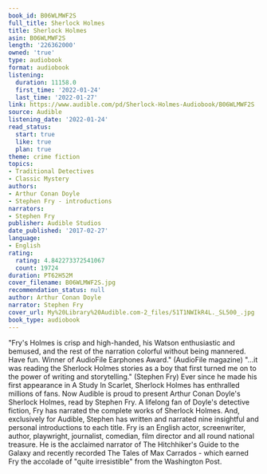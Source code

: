 ```yaml
---
book_id: B06WLMWF2S
full_title: Sherlock Holmes
title: Sherlock Holmes
asin: B06WLMWF2S
length: '226362000'
owned: 'true'
type: audiobook
format: audiobook
listening:
  duration: 11158.0
  first_time: '2022-01-24'
  last_time: '2022-01-27'
link: https://www.audible.com/pd/Sherlock-Holmes-Audiobook/B06WLMWF2S
source: Audible
listening_date: '2022-01-24'
read_status:
  start: true
  like: true
  plan: true
theme: crime fiction
topics:
- Traditional Detectives
- Classic Mystery
authors:
- Arthur Conan Doyle
- Stephen Fry - introductions
narrators:
- Stephen Fry
publisher: Audible Studios
date_published: '2017-02-27'
language:
- English
rating:
  rating: 4.842273372541067
  count: 19724
duration: PT62H52M
cover_filename: B06WLMWF2S.jpg
recommendation_status: null
author: Arthur Conan Doyle
narrator: Stephen Fry
cover_url: My%20Library%20Audible.com-2_files/51T1NWIkR4L._SL500_.jpg
book_type: audiobook
---
```

"Fry's Holmes is crisp and high-handed, his Watson enthusiastic and bemused, and the rest of the narration colorful without being mannered. Have fun. Winner of AudioFile Earphones Award." (AudioFile magazine)
"...it was reading the Sherlock Holmes stories as a boy that first turned me on to the power of writing and storytelling." (Stephen Fry)
Ever since he made his first appearance in A Study In Scarlet, Sherlock Holmes has enthralled millions of fans. Now Audible is proud to present Arthur Conan Doyle's Sherlock Holmes, read by Stephen Fry. A lifelong fan of Doyle's detective fiction, Fry has narrated the complete works of Sherlock Holmes. And, exclusively for Audible, Stephen has written and narrated nine insightful and personal introductions to each title.
Fry is an English actor, screenwriter, author, playwright, journalist, comedian, film director and all round national treasure. He is the acclaimed narrator of The Hitchhiker's Guide to the Galaxy and recently recorded The Tales of Max Carrados - which earned Fry the accolade of "quite irresistible" from the Washington Post.

